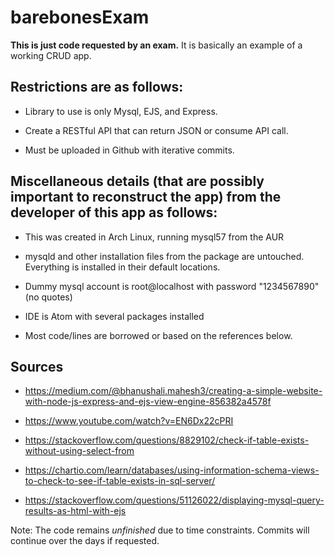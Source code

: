 # barebonesExam

**This is just code requested by an exam.** It is basically an example of a working CRUD app.



## Restrictions are as follows:

 - Library to use is only Mysql, EJS, and Express.

 - Create a RESTful API that can return JSON or consume API call.

 - Must be uploaded in Github with iterative commits.

## Miscellaneous details (that are possibly important to reconstruct the app) from the developer of this app as follows:

 - This was created in Arch Linux, running mysql57 from the AUR

 - mysqld and other installation files from the package are untouched. Everything is installed in their default locations.

 - Dummy mysql account is root@localhost with password "1234567890" (no quotes)

 - IDE is Atom with several packages installed

 - Most code/lines are borrowed or based on the references below.

## **Sources**


 - https://medium.com/@bhanushali.mahesh3/creating-a-simple-website-with-node-js-express-and-ejs-view-engine-856382a4578f

 - https://www.youtube.com/watch?v=EN6Dx22cPRI

 - https://stackoverflow.com/questions/8829102/check-if-table-exists-without-using-select-from

 - https://chartio.com/learn/databases/using-information-schema-views-to-check-to-see-if-table-exists-in-sql-server/

 - https://stackoverflow.com/questions/51126022/displaying-mysql-query-results-as-html-with-ejs
 
 
 Note: The code remains *unfinished* due to time constraints. Commits will continue over the days if requested.
